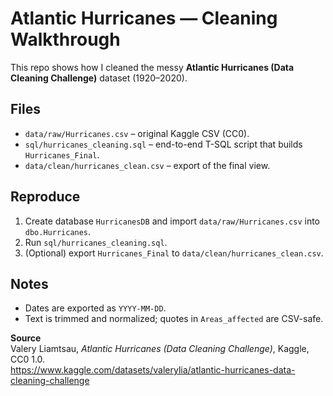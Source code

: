 # Atlantic Hurricanes — Cleaning Walkthrough

This repo shows how I cleaned the messy **Atlantic Hurricanes (Data Cleaning Challenge)** dataset (1920–2020).

## Files
- `data/raw/Hurricanes.csv` – original Kaggle CSV (CC0).
- `sql/hurricanes_cleaning.sql` – end-to-end T-SQL script that builds `Hurricanes_Final`.
- `data/clean/hurricanes_clean.csv` – export of the final view.

## Reproduce
1. Create database `HurricanesDB` and import `data/raw/Hurricanes.csv` into `dbo.Hurricanes`.
2. Run `sql/hurricanes_cleaning.sql`.
3. (Optional) export `Hurricanes_Final` to `data/clean/hurricanes_clean.csv`.

## Notes
- Dates are exported as `YYYY-MM-DD`.
- Text is trimmed and normalized; quotes in `Areas_affected` are CSV-safe.

**Source**  
Valery Liamtsau, *Atlantic Hurricanes (Data Cleaning Challenge)*, Kaggle, CC0 1.0.  
https://www.kaggle.com/datasets/valerylia/atlantic-hurricanes-data-cleaning-challenge
